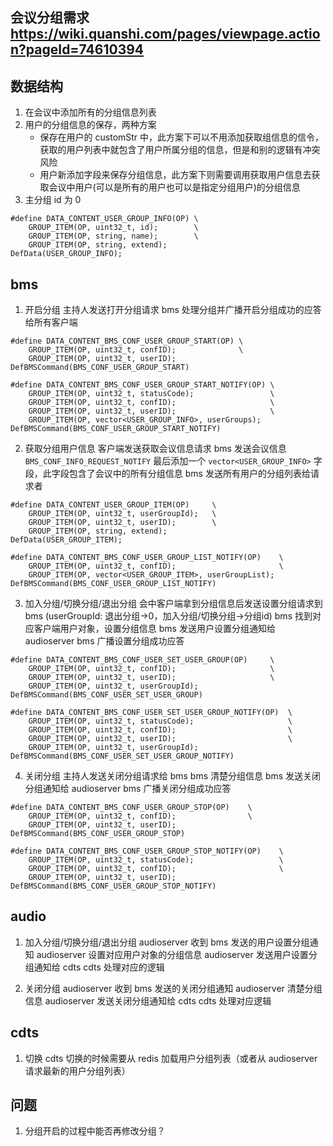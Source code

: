 ## 会议分组需求 https://wiki.quanshi.com/pages/viewpage.action?pageId=74610394

## 数据结构
1. 在会议中添加所有的分组信息列表
2. 用户的分组信息的保存，两种方案
   + 保存在用户的 customStr 中，此方案下可以不用添加获取组信息的信令，获取的用户列表中就包含了用户所属分组的信息，但是和别的逻辑有冲突风险
   + 用户新添加字段来保存分组信息，此方案下则需要调用获取用户信息去获取会议中用户(可以是所有的用户也可以是指定分组用户)的分组信息
3. 主分组 id 为 0
```
#define DATA_CONTENT_USER_GROUP_INFO(OP) \
    GROUP_ITEM(OP, uint32_t, id);        \
    GROUP_ITEM(OP, string, name);        \
    GROUP_ITEM(OP, string, extend);
DefData(USER_GROUP_INFO);
```

## bms
1. 开启分组
主持人发送打开分组请求
bms 处理分组并广播开启分组成功的应答给所有客户端
```
#define DATA_CONTENT_BMS_CONF_USER_GROUP_START(OP) \
    GROUP_ITEM(OP, uint32_t, confID);              \
    GROUP_ITEM(OP, uint32_t, userID);
DefBMSCommand(BMS_CONF_USER_GROUP_START)

#define DATA_CONTENT_BMS_CONF_USER_GROUP_START_NOTIFY(OP) \
    GROUP_ITEM(OP, uint32_t, statusCode);                 \
    GROUP_ITEM(OP, uint32_t, confID);                     \
    GROUP_ITEM(OP, uint32_t, userID);                     \
    GROUP_ITEM(OP, vector<USER_GROUP_INFO>, userGroups);
DefBMSCommand(BMS_CONF_USER_GROUP_START_NOTIFY)
```

2. 获取分组用户信息
客户端发送获取会议信息请求
bms 发送会议信息 `BMS_CONF_INFO_REQUEST_NOTIFY` 最后添加一个 `vector<USER_GROUP_INFO>` 字段，此字段包含了会议中的所有分组信息
bms 发送所有用户的分组列表给请求者
```
#define DATA_CONTENT_USER_GROUP_ITEM(OP)     \
    GROUP_ITEM(OP, uint32_t, userGroupId);   \
    GROUP_ITEM(OP, uint32_t, userID);        \
    GROUP_ITEM(OP, string, extend);
DefData(USER_GROUP_ITEM);

#define DATA_CONTENT_BMS_CONF_USER_GROUP_LIST_NOTIFY(OP)    \
    GROUP_ITEM(OP, uint32_t, confID);                       \
    GROUP_ITEM(OP, vector<USER_GROUP_ITEM>, userGroupList);
DefBMSCommand(BMS_CONF_USER_GROUP_LIST_NOTIFY)
```

3. 加入分组/切换分组/退出分组
会中客户端拿到分组信息后发送设置分组请求到 bms (userGroupId: 退出分组->0，加入分组/切换分组->分组id)
bms 找到对应客户端用户对象，设置分组信息
bms 发送用户设置分组通知给 audioserver
bms 广播设置分组成功应答
```
#define DATA_CONTENT_BMS_CONF_USER_SET_USER_GROUP(OP)     \
    GROUP_ITEM(OP, uint32_t, confID);                     \
    GROUP_ITEM(OP, uint32_t, userID);                     \
    GROUP_ITEM(OP, uint32_t, userGroupId);
DefBMSCommand(BMS_CONF_USER_SET_USER_GROUP)

#define DATA_CONTENT_BMS_CONF_USER_SET_USER_GROUP_NOTIFY(OP)  \
    GROUP_ITEM(OP, uint32_t, statusCode);                     \
    GROUP_ITEM(OP, uint32_t, confID);                         \
    GROUP_ITEM(OP, uint32_t, userID);                         \
    GROUP_ITEM(OP, uint32_t, userGroupId);
DefBMSCommand(BMS_CONF_USER_SET_USER_GROUP_NOTIFY)
```

4. 关闭分组
主持人发送关闭分组请求给 bms
bms 清楚分组信息
bms 发送关闭分组通知给 audioserver
bms 广播关闭分组成功应答
```
#define DATA_CONTENT_BMS_CONF_USER_GROUP_STOP(OP)    \
    GROUP_ITEM(OP, uint32_t, confID);                \
    GROUP_ITEM(OP, uint32_t, userID);
DefBMSCommand(BMS_CONF_USER_GROUP_STOP)

#define DATA_CONTENT_BMS_CONF_USER_GROUP_STOP_NOTIFY(OP)    \
    GROUP_ITEM(OP, uint32_t, statusCode);                   \
    GROUP_ITEM(OP, uint32_t, confID);                       \
    GROUP_ITEM(OP, uint32_t, userID);
DefBMSCommand(BMS_CONF_USER_GROUP_STOP_NOTIFY)
```

## audio
1. 加入分组/切换分组/退出分组
audioserver 收到 bms 发送的用户设置分组通知
audioserver 设置对应用户对象的分组信息
audioserver 发送用户设置分组通知给 cdts
cdts 处理对应的逻辑

2. 关闭分组
audioserver 收到 bms 发送的关闭分组通知
audioserver 清楚分组信息
audioserver 发送关闭分组通知给 cdts
cdts 处理对应逻辑

## cdts
1. 切换
cdts 切换的时候需要从 redis 加载用户分组列表（或者从 audioserver 请求最新的用户分组列表）

## 问题
1. 分组开启的过程中能否再修改分组？
